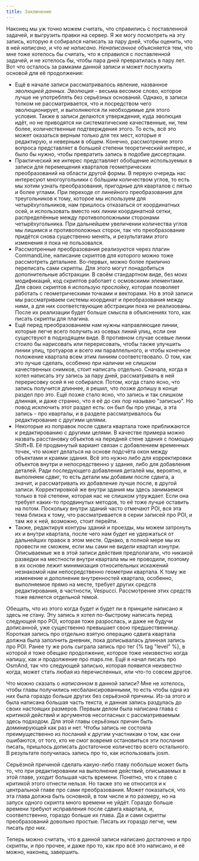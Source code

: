 ```yaml
---
title: Заключение
---
```


Наконец мы уж точно можем считать, что справились с поставленной задачей, и выгрузить правки на сервер. Я же могу посмотреть на эту запись, которую я собирался написать за пару дней, чтобы оценить, что в ней *написано*, и что *не написано*. *Ненаписанное* объясняется тем, что мне тоже хотелось бы считать, что я справился с поставленной задачей, и не хотелось бы, чтобы пара дней превратилась в пару лет. Вот что осталось за рамками данной записи и может послужить основой для её продолжения:
- Ещё в начале записи рассматривалось явление, названное *эволюцией данных*. *Эволюция* - весьма весомое слово, которое лучше не употреблять без серьёзных оснований. Однако, в записи толком не рассматривается, что и посредством чего эволюционирует, и выполняются ли необходимые для этого условия. Также в записи делаются утверждения, куда эволюция идёт, но не приводятся ни систематические качественные, ни, тем более, количественные подтверждения этого. То есть, всё это может оказаться верным только для тех мест, которые я редактирую, и неверным в общем. Конечно, рассмотрение этого вопроса представляет в большей степени теоретический интерес, и было бы нужно, чтобы превратить запись в подобие диссертации.
- Практический же интерес представляет обобщение используемых в записи для перемещения кварталов геометрических преобразований на области другой формы. В первую очередь нас интересуют многоугольники с бо́льшим количеством углов, то есть мы хотим узнать преобразования, пригодные для кварталов с пятью и более углами. При переходе от линейного преобразования для треугольников к тому, которое мы используем для четырёхугольников, нам пришлось отказаться от координатных осей, и использовать вместо них линии координатной сетки, распределённые между противоположными сторонами четырёхугольника. При дальнейшем увеличении количества углов мы лишимся и противоположных сторон, так что преобразование придётся снова существенно менять, и результатами этого изменения я пока не пользовался.
- Рассмотренные преобразования реализуются через плагин CommandLine, написание скриптов для которого можно тоже рассмотреть детальнее. Во-первых, можно более прилично переписать сами скрипты. Для этого могут понадобиться дополнительные абстракции. В своём стандартном виде, без моих модификаций, код скриптов работает с осмовскими элементами. Для своих скриптов я использую прослойку, которая позволяет работать с геометрическими точками и векторами. Но в этой записи мы рассматриваем системы координат и преобразования между ними, а для них соответствующие абстракции пока не реализованы. После их реализации будет больше смысла в объяснениях того, как писать скрипты для плагина.
- Ещё перед преобразованием нам нужны направляющие линии, которые легче всего получить из осевых линий улиц, если они существуют в подходящем виде. В противном случае осевые линии стоило бы нарисовать или перерисовать, чтобы также улучшить линии улиц, тротуаров и всего им параллельного, и чтобы конечное положение квартала всем этим линиям соответствовало. О том, как это лучше сделать, особенно при наличии не слишком качественных снимков, стоит написать отдельно. Сначала, когда я хотел написать эту запись за пару дней, рассматривать в ней перерисовку осей я не собирался. Потом, когда стало ясно, что запись получится длиннее, я решил, что позже допишу в конце раздел про это. Ещё позже стало ясно, что запись и так слишком длинная, и даже странно, что я её до сих пор называю "записью". Но повод исключить этот раздел есть: он был бы про улицы, а эта запись - про кварталы, и в разделе рассматривалось бы редактирование с другими целями.
- Некоторые из поправок после сдвига квартала тоже приближаются к редактированию с другими целями. В качестве примера можно назвать расстановку объектов на передней стене здания с помощью Shift+B. Её продвинутый вариант связан с добавлением временных точек, что может делаться на основе подсчёта окон между объектами и краями здания. Всё это нужно либо для корректировки объектов внутри и непосредственно у здания, либо для добавления деталей. Ради последующего добавления деталей мы, вероятно, и выполняем сдвиг, то есть детали мы добавим после сдвига, а значит, и рассматривать их добавление лучше после, в другой записи. Корректировкой же внутри здания мы здесь занимаемся только в той степени, которая нас не слишком утруждает. Если она требует каких-то продвинутых методов, то её тоже лучше оставить на потом. Поскольку внутри зданий часто отмечают POI, вся эта тема близка к тому, что рассматривается в серии записей про POI, и там же к ней, возможно, стоит перейти.
- Также, редактируя контуры зданий и проезды, мы можем затронуть их и внутри квартала, после чего нам будет не удержаться от дальнейших правок в этом месте. Однако, в полной мере мы их провести не сможем, если мы сами не видели квартал изнутри. Описываемые же в этой записи действия предполагали, что никакой разведки на местности внутри квартала мы не проводили, поэтому в их основе лежит минимизация относительных искажений незнакомой нам непосредственно геометрии квартала. К тому же изменение и дополнение внутренностей квартала, особенно, выполняемое прямо на месте, требует других средств редактирования, в частности, Vespucci. Рассмотрение этих средств тоже является отдельной темой.

Обещать, что из этого когда будет и будет ли в принципе написано я здесь не стану. Эту запись я хотел по-быстрому написать перед следующей про POI, которая тоже разрослась, и даже не будучи дописанной, уже существенно превышает свою предшественницу. Короткая запись про отдельно взятую операцию сдвига квартала должна была заполнить дневник, пока дописывалась длинная запись про POI. Ранее ту же роль сыграла запись про тег {% tag "level" %}, в которой я тоже обещаю продолжение, которое тоже неизвестно когда напишу, как и продолжение про maps.me. Ещё я начал писать про OsmAnd, так что следующей записью, которая появится неизвестно когда, может стать любая из перечисленных, или что-то совсем другое.

Что можно сказать о *написанном* в данной записи? Мне не хотелось, чтобы главы получились несбалансированными, то есть чтобы одна из них была гораздо больше других без серьёзной причины. Из-за этого и была написана большая часть текста, и данная запись раздулась до своих настоящих размеров. Первым делом была написана глава с критикой действий и аргументов несогласных с рассматриваемым здесь подходом. Для этой главы серьёзных причин быть доминирующей как раз и нет. Чтобы запись не состояла преимущественно из посланий к другим участникам о том, как они ошибаются, от того, кто не смог вовремя остановиться эти послания писать, пришлось дописать достаточное количество всего остального. В результате получилась запись про то, как использовать josm.

Серьёзной причиной сделать какую-либо главу побольше может быть то, что при редактировании на выполнение действий, описываемых в этой главе, уходит большая часть времени. Понятно, что к главе с критикой этого отнести нельзя. Но также это не относится и к центральной главе про сами преобразования. Может показаться, что эта глава должна быть основной, в том числе и по размеру, но на запуск одного скрипта много времени не уйдёт. Гораздо больше времени требуют исправления после сдвига квартала, и, соответственно, гораздо больше их глава. Да и сами скрипты преобразований довольно простые. Писать их гораздо легче, чем писать *про* них.

Теперь можно считать, что в данной записи написано достаточно и про скрипты, и про прочее, и даже про то, как про всё это написано, и её можно, наконец, завершить.
